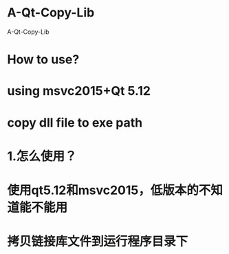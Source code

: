 # A-Qt-Copy-Lib
A-Qt-Copy-Lib

#  How to use?
#  using msvc2015+Qt 5.12  
#  copy dll file to exe path


# 1.怎么使用？
# 使用qt5.12和msvc2015，低版本的不知道能不能用
# 拷贝链接库文件到运行程序目录下

